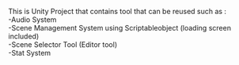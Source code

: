 This is Unity Project that contains tool that can be reused such as :
<br>-Audio System
<br>-Scene Management System using Scriptableobject (loading screen included)
<br>-Scene Selector Tool (Editor tool)
<br>-Stat System
